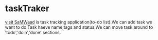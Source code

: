 # taskTraker

[visit SaMWaad](https://tasktrakker.web.app/) is task tracking application(to-do list).We can add task we want to do.Task haeve name,tags and status.We can move task around to 'todo','doin','done' sections.

